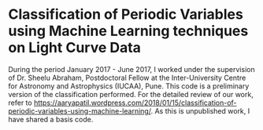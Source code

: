 # Classification of Periodic Variables using Machine Learning techniques on Light Curve Data

During the period January 2017 - June 2017, I worked under the supervision of Dr. Sheelu Abraham, Postdoctoral Fellow at the Inter-University Centre for Astronomy and Astrophysics (IUCAA), Pune. This code is a preliminary version of the classification performed. For the detailed review of our work, refer to https://aaryapatil.wordpress.com/2018/01/15/classification-of-periodic-variables-using-machine-learning/. As this is unpublished work, I have shared a basis code.

